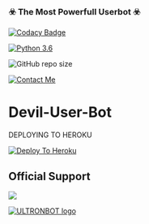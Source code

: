 ### ☣️ The Most Powerfull Userbot ☣️

[![Codacy Badge](https://api.codacy.com/project/badge/Grade/f7c51539e67b483bb8d7749acca51d3a)](https://app.codacy.com/gh/MickeyxD/ultronuserbot?utm_source=github.com&utm_medium=referral&utm_content=MickeyxD/ultronuserbot&utm_campaign=Badge_Grade_Settings)

[![Python 3.6](https://img.shields.io/badge/Python-3.6%20or%20newer-blue.svg)](https://www.python.org/downloads/release/python-360/)

![GitHub repo size](https://img.shields.io/github/repo-size/MickeyxD/ultronuserbot)

[![Contact Me](https://img.shields.io/badge/Telegram-Contact%20Me-informational)](https://t.me/M1CKEY_0P)


# Devil-User-Bot

DEPLOYING TO HEROKU

[![Deploy To Heroku](https://www.herokucdn.com/deploy/button.svg)](https://heroku.com/deploy?template=https://github.com/MickeyxD/devilpack)

## Official Support
<a href="https://t.me/ultronuserbot"><img src="https://img.shields.io/badge/Join-Support%20Group-red.svg?style=for-the-badge&logo=Telegram"></a>


[![ULTRONBOT logo](https://telegra.ph/file/44a89dae5c134fdcd8203.jpg)](https://t.me/UltronBot_Support)



